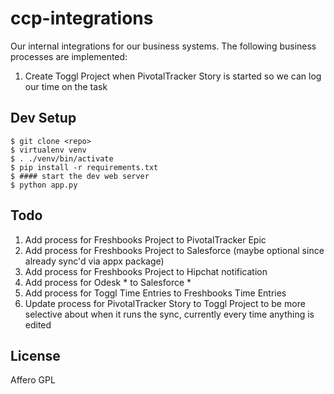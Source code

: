 ccp-integrations
================

Our internal integrations for our business systems.  The following business processes are implemented:

1.  Create Toggl Project when PivotalTracker Story is started so we can log our time on the task


Dev Setup
---------

    $ git clone <repo>
    $ virtualenv venv
    $ . ./venv/bin/activate
    $ pip install -r requirements.txt
    $ #### start the dev web server
    $ python app.py


Todo
----

1. Add process for Freshbooks Project to PivotalTracker Epic
1. Add process for Freshbooks Project to Salesforce (maybe optional since already sync'd via appx package)
1. Add process for Freshbooks Project to Hipchat notification
1. Add process for Odesk * to Salesforce *
1. Add process for Toggl Time Entries to Freshbooks Time Entries
1. Update process for PivotalTracker Story to Toggl Project to be more selective about when it runs the sync, currently every time anything is edited


License
-------

Affero GPL